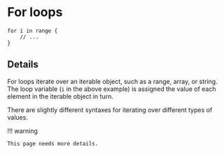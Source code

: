 <!--
Copyright 2024 Sophie Katz

This file is part of the Forge programming language.

Forge is free software: you can redistribute it and/or modify it under the terms of the GNU General
Public License as published by the Free Software Foundation, either version 3 of the License, or
(at your option) any later version.

Forge is distributed in the hope that it will be useful, but WITHOUT ANY WARRANTY; without even the
implied warranty of MERCHANTABILITY or FITNESS FOR A PARTICULAR PURPOSE. See the GNU General Public
License for more details.

You should have received a copy of the GNU General Public License along with Forge. If not, see
<https://www.gnu.org/licenses/>.
-->

# For loops

```
for i in range {
	// ...
}
```

## Details

For loops iterate over an iterable object, such as a range, array, or string. The loop variable (`i` in the above example) is assigned the value of each element in the iterable object in turn.

There are slightly different syntaxes for iterating over different types of values.

!!! warning

    This page needs more details.
